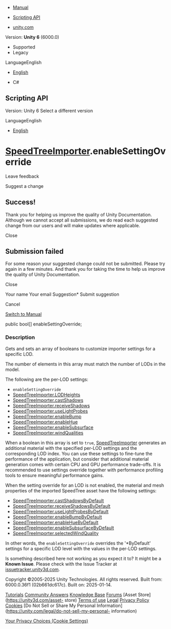 [ ]()

  * [Manual](../Manual/index.html)
  * [Scripting API](../ScriptReference/index.html)

  * [unity.com](https://unity.com/)

Version: **Unity 6** (6000.0)

  * Supported
  * Legacy

LanguageEnglish

  * [English]()

  * C#

[ ](https://docs.unity3d.com)

## Scripting API

Version: Unity 6 Select a different version

LanguageEnglish

  * [English]()

#  [SpeedTreeImporter](SpeedTreeImporter.html).enableSettingOverride

Leave feedback

Suggest a change

## Success!

Thank you for helping us improve the quality of Unity Documentation. Although
we cannot accept all submissions, we do read each suggested change from our
users and will make updates where applicable.

Close

## Submission failed

For some reason your suggested change could not be submitted. Please <a>try
again</a> in a few minutes. And thank you for taking the time to help us
improve the quality of Unity Documentation.

Close

Your name Your email Suggestion* Submit suggestion

Cancel

[Switch to Manual](../Manual/class-SpeedTreeImporter.html "Go to
SpeedTreeImporter Component in the Manual")

public bool[] enableSettingOverride;

### Description

Gets and sets an array of booleans to customize importer settings for a
specific LOD.

The number of elements in this array must match the number of LODs in the
model.  
  
The following are the per-LOD settings:

  * `enableSettingOverride`
  * [SpeedTreeImporter.LODHeights](SpeedTreeImporter.LODHeights.html)
  * [SpeedTreeImporter.castShadows](SpeedTreeImporter-castShadows.html)
  * [SpeedTreeImporter.receiveShadows](SpeedTreeImporter-receiveShadows.html)
  * [SpeedTreeImporter.useLightProbes](SpeedTreeImporter-useLightProbes.html)
  * [SpeedTreeImporter.enableBump](SpeedTreeImporter-enableBump.html)
  * [SpeedTreeImporter.enableHue](SpeedTreeImporter-enableHue.html)
  * [SpeedTreeImporter.enableSubsurface](SpeedTreeImporter-enableSubsurface.html)
  * [SpeedTreeImporter.windQualities](SpeedTreeImporter-windQualities.html)

When a boolean in this array is set to `true`,
[SpeedTreeImporter](SpeedTreeImporter.html) generates an additional material
with the specified per-LOD settings and the corresponding LOD index. You can
use these settings to fine-tune the performance of the application, but
consider that additional material generation comes with certain CPU and GPU
performance trade-offs. It is recommended to use settings override together
with performance profiling tools to ensure meaningful performance gains.  
  
When the setting override for an LOD is not enabled, the material and mesh
properties of the imported SpeedTree asset have the following settings:

  * [SpeedTreeImporter.castShadowsByDefault](SpeedTreeImporter-castShadowsByDefault.html)
  * [SpeedTreeImporter.receiveShadowsByDefault](SpeedTreeImporter-receiveShadowsByDefault.html)
  * [SpeedTreeImporter.useLightProbesByDefault](SpeedTreeImporter-useLightProbesByDefault.html)
  * [SpeedTreeImporter.enableBumpByDefault](SpeedTreeImporter-enableBumpByDefault.html)
  * [SpeedTreeImporter.enableHueByDefault](SpeedTreeImporter-enableHueByDefault.html)
  * [SpeedTreeImporter.enableSubsurfaceByDefault](SpeedTreeImporter-enableSubsurfaceByDefault.html)
  * [SpeedTreeImporter.selectedWindQuality](SpeedTreeImporter-selectedWindQuality.html)

In other words, the `enableSettingOverride` overrides the '*ByDefault'
settings for a specific LOD level with the values in the per-LOD settings.  
  

Is something described here not working as you expect it to? It might be a
**Known Issue**. Please check with the Issue Tracker at
[issuetracker.unity3d.com](https://issuetracker.unity3d.com).

Copyright ©2005-2025 Unity Technologies. All rights reserved. Built from:
6000.0.36f1 (02b661dc617c). Built on: 2025-01-14.

[Tutorials](https://unity3d.com/learn) [Community
Answers](https://answers.unity3d.com) [Knowledge
Base](https://support.unity3d.com/hc/en-us)
[Forums](https://forum.unity3d.com) [Asset Store](https://unity3d.com/asset-
store) [Terms of use](https://docs.unity3d.com/Manual/TermsOfUse.html)
[Legal](https://unity.com/legal) [Privacy
Policy](https://unity.com/legal/privacy-policy)
[Cookies](https://unity.com/legal/cookie-policy) [Do Not Sell or Share My
Personal Information](https://unity.com/legal/do-not-sell-my-personal-
information)

[Your Privacy Choices (Cookie Settings)](javascript:void\(0\);)

